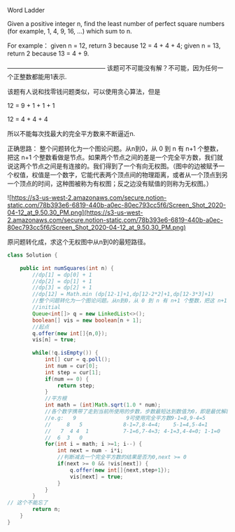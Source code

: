 Word Ladder

Given a positive integer n, find the least number of perfect square numbers (for example, 1, 4, 9, 16, …) which sum to n.

For example： given n = 12, return 3 because 12 = 4 + 4 + 4; given n = 13, return 2 because 13 = 4 + 9. 

———————————————— 
该题可不可能没有解？不可能，因为任何一个正整数都能用1表示.

该题有人说和找零钱问题类似，可以使用贪心算法，但是

12 = 9 + 1 + 1 + 1

12 = 4 + 4 + 4

所以不能每次找最大的完全平方数来不断逼近n.

正确思路：
整个问题转化为一个图论问题。从n到0，从 0 到 n 有 n+1 个整数，把这 n+1 个整数看做是节点。如果两个节点之间的差是一个完全平方数，我们就说这两个节点之间是有连接的。我们得到了一个有向无权图。（图中的边被赋予一个权值，权值是一个数字，它能代表两个顶点间的物理距离，或者从一个顶点到另一个顶点的时间，这种图被称为有权图；反之边没有赋值的则称为无权图。）

![https://s3-us-west-2.amazonaws.com/secure.notion-static.com/78b393e6-6819-440b-a0ec-80ec793cc5f6/Screen_Shot_2020-04-12_at_9.50.30_PM.png](https://s3-us-west-2.amazonaws.com/secure.notion-static.com/78b393e6-6819-440b-a0ec-80ec793cc5f6/Screen_Shot_2020-04-12_at_9.50.30_PM.png)

原问题转化成，求这个无权图中从n到0的最短路径。

```java
class Solution {
    
    public int numSquares(int n) {
        //dp[1] = dp[0] + 1
        //dp[2] = dp[1] + 1 
        //dp[3] = dp[2] + 1
        //dp[12] = Math.min (dp[12-1]+1,dp[12-2*2]+1,dp[12-3*3]+1)
        //整个问题转化为一个图论问题。从n到0，从 0 到 n 有 n+1 个整数，把这 n+1 个整数看做是节点。如果两个节点之间的差是一个完全平方数，我们就说这两个节点之间是有连接的。我们得到了一个无权图。原问题转化成，求这个无权图中从n到0的最短路径。
        //initial
        Queue<int[]> q = new LinkedList<>();
        boolean[] vis = new boolean[n + 1];
        //起点
        q.offer(new int[]{n,0});
        vis[n] = true;
        
        while(!q.isEmpty()) {
            int[] cur = q.poll();
            int num = cur[0];
            int step = cur[1];
            if(num == 0) {
                return step;
            }
            //平方根
            int math = (int)Math.sqrt(1.0 * num);
            //各个数字携带了走到当前所使用的步数，步数最短达到数值为0，即是最优解即最短路径
            //e.g:   9                9可使用完全平方数9-1=8,9-4=5
            //     8   5             8-1=7,8-4=4;    5-1=4,5-4=1
            //   7  4 4  1           7-1=6,7-4=3; 4-1=3,4-4=0; 1-1=0
            //  6  3   0 
            for(int i = math; i >=1; i--) {
                int next = num - i*i;
                //判断减去一个完全平方数的结果是否为0,next >= 0
                if(next >= 0 && !vis[next]) {
                    q.offer(new int[]{next,step+1});
                    vis[next] = true;
                }
            }
        }
// 这个不能忘了
        return n;
    }
}
```
